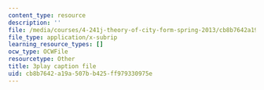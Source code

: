 ```yaml
---
content_type: resource
description: ''
file: /media/courses/4-241j-theory-of-city-form-spring-2013/cb8b7642a19a507bb425ff979330975e_H2GNZX0h84I.vtt
file_type: application/x-subrip
learning_resource_types: []
ocw_type: OCWFile
resourcetype: Other
title: 3play caption file
uid: cb8b7642-a19a-507b-b425-ff979330975e
---
```


